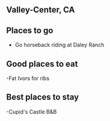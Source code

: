 ## Valley-Center, CA

## Places to go

- Go horseback riding at Daley Ranch

## Good places to eat

-Fat Ivors for ribs


## Best places to stay

-Cupid's Castle B&B
